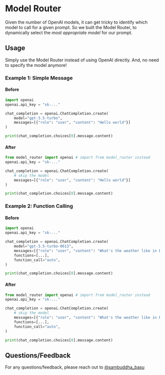 # Model Router

Given the number of OpenAI models, it can get tricky to identify which model to call for a given prompt. So we built the Model Router, to dynamically select the *most appropriate model* for our prompt.

## Usage

Simply use the Model Router instead of using OpenAI directly. And, no need to specify the model anymore!

### Example 1: Simple Message

#### Before
```python
import openai
openai.api_key = "sk-..."

chat_completion = openai.ChatCompletion.create(
    model="gpt-3.5-turbo",
    messages=[{"role": "user", "content": "Hello world"}]
)

print(chat_completion.choices[0].message.content)
```

#### After
```python
from model_router import openai # import from model_router instead
openai.api_key = "sk-..."

chat_completion = openai.ChatCompletion.create(
    # skip the model
    messages=[{"role": "user", "content": "Hello world"}]
)

print(chat_completion.choices[0].message.content)
```

### Example 2: Function Calling

#### Before
```python
import openai
openai.api_key = "sk-..."

chat_completion = openai.ChatCompletion.create(
    model="gpt-3.5-turbo-0613",
    messages=[{"role": "user", "content": "What's the weather like in Boston?"}],
    functions=[...],
    function_call="auto",
)

print(chat_completion.choices[0].message.content)
```

#### After
```python
from model_router import openai # import from model_router instead
openai.api_key = "sk-..."

chat_completion = openai.ChatCompletion.create(
    # skip the model
    messages=[{"role": "user", "content": "What's the weather like in Boston?"}],
    functions=[...],
    function_call="auto",
)

print(chat_completion.choices[0].message.content)
```

## Questions/Feedback

For any questions/feedback, please reach out to [@sambuddha_basu](https://twitter.com/sambuddha_basu)
